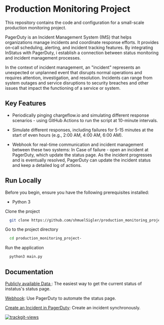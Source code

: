 # Production Monitoring Project 
This repository contains the code and configuration for a small-scale production monitoring project.

PagerDuty is an Incident Management System (IMS) that helps organizations manage incidents and coordinate response efforts. It provides on-call scheduling, alerting, and incident tracking features. By integrating InStatus with PagerDuty, i establish a connection between status monitoring and incident management processes.

 In the context of incident management, an "incident" represents an unexpected or unplanned event that disrupts normal operations and requires attention, investigation, and resolution. Incidents can range from system outages and service disruptions to security breaches and other issues that impact the functioning of a service or system.

##  Key Features                                                                   

- Periodically pinging chargeflow.io and simulating different response scenarios - using GitHub Actions to run the script at 10-minute intervals. 

- Simulate different responses, including failures for 5-15 minutes at the start of even hours (e.g., 2:00 AM, 4:00 AM, 6:00 AM).

- Webhook for real-time communication and incident management between these two systems: In Case of failure - open an incident at PagerDuty, which update the status page. As the incident progresses and is eventually resolved, PagerDuty can update the incident status and keep a detailed log of actions. 

 ## Run Locally

Before you begin, ensure you have the following prerequisites installed:

- Python 3 


Clone the project

```bash
  git clone https://github.com/shmuelSigler/production_monitoring_project-
```

Go to the project directory

```bash
  cd production_monitoring_project-
```


Run the application

```bash
  python3 main.py
```



## Documentation

[Publicly available Data ](https://chargeflow_sre.instatus.com/summary.json): The easiest way to get the current status of instatus's status page.

[Webhook](https://instatus.com/help/integrations/pagerduty): Use PagerDuty to automate the status page.

[Create an Incident in PagerDuty](https://developer.pagerduty.com/api-reference/a7d81b0e9200f-create-an-incident): Create an incident synchronously.


<a href="https://trackgit.com">
<img src="https://us-central1-trackgit-analytics.cloudfunctions.net/token/ping/lnviyhhylz3670604jln" alt="trackgit-views" />
</a>

